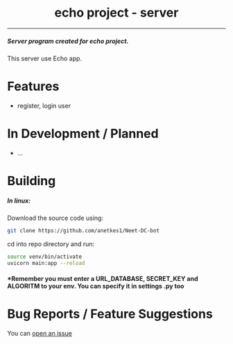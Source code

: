 <p align="center">

</p>

<h1 align="center">echo project - server</h1>

[//]: # (<p align="center">)

[//]: # (  <a href="https://discord.gg/mC2w6AaA">)

[//]: # (    <img src="https://img.shields.io/badge/Discord-5865F2?style=for-the-badge&logo=discord&logoColor=white" alt="discord"/>)

[//]: # (  </a>)

[//]: # (</p>)

---

<h5>Server program created for echo project. </h5>
This server use Echo app.

# Features

- register, login user

# In Development / Planned

- ...

# Building

<h5> In linux: </h5> 
Download the source code using:

```bash
git clone https://github.com/anetkes1/Neet-DC-bot
```

cd into repo directory and run:

```bash
source venv/bin/activate
uvicorn main:app --reload
```
<h4>*Remember you must enter a URL_DATABASE, SECRET_KEY and ALGORITM to your env. You can specify it in settings .py too</h4>

# Bug Reports / Feature Suggestions

You can [open an issue](https://github.com/antekes1/echo_project_server/issues)
